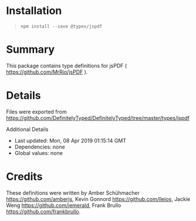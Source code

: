 # Installation
> `npm install --save @types/jspdf`

# Summary
This package contains type definitions for jsPDF ( https://github.com/MrRio/jsPDF ).

# Details
Files were exported from https://github.com/DefinitelyTyped/DefinitelyTyped/tree/master/types/jspdf

Additional Details
 * Last updated: Mon, 08 Apr 2019 01:15:14 GMT
 * Dependencies: none
 * Global values: none

# Credits
These definitions were written by Amber Schühmacher <https://github.com/amberjs>, Kevin Gonnord <https://github.com/lleios>, Jackie Weng <https://github.com/jemerald>, Frank Brullo <https://github.com/frankbrullo>.

